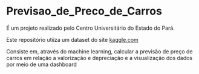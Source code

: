 # Previsao_de_Preco_de_Carros
<p>É um projeto realizado pelo Centro Universitário do Estado do Pará.</p>

Este repositório utiiza um dataset do site [kaggle.com](https://www.kaggle.com/datasets/cisautomotiveapi/large-car-dataset)


Consiste em, através do machine learning, calcular a previsão de preço de carros em relação a valorização e depreciação e a visualização dos dados por meio de uma dashboard
